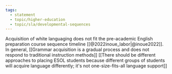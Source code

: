 ```yaml
---
tags: 
  - statement
  - topic/higher-education
  - topic/sla/developmental-sequences
---
```

Acquisition of white languaging does not fit the pre-academic English preparation course sequence timeline [[@2022inoue_labor|@inoue2022]]. In general, [[Grammar acquisition is a gradual process and does not respond to traditional instruction methods]] [[There should be different approaches to placing ESOL students because different groups of students will acquire language differently; it's not one-size-fits-all language support]]